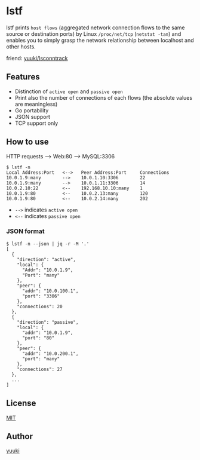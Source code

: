 # lstf

[license]: https://github.com/yuuki/lstf/blob/master/LICENSE

lstf prints `host flows` (aggregated network connection flows to the same source or destination ports) by Linux `/proc/net/tcp` (`netstat -tan`) and enables you to simply grasp the network relationship between localhost and other hosts.

friend: [yuuki/lsconntrack](https://github.com/yuuki/lsconntrack)

## Features

- Distinction of `active open` and `passive open`
- Print also the number of connections of each flows (the absolute values are meaningless)
- Go portability
- JSON support
- TCP support only

## How to use

HTTP requests --> Web:80 --> MySQL:3306

```shell
$ lstf -n
Local Address:Port   <-->   Peer Address:Port     Connections
10.0.1.9:many        -->    10.0.1.10:3306        22
10.0.1.9:many        -->    10.0.1.11:3306        14
10.0.2.10:22         <--    192.168.10.10:many    1
10.0.1.9:80          <--    10.0.2.13:many        120
10.0.1.9:80          <--    10.0.2.14:many        202
```

- `-->` indicates `active open`
- `<--` indicates `passive open`

### JSON format

```shell
$ lstf -n --json | jq -r -M '.'
[
  {
    "direction": "active",
    "local": {
      "Addr": "10.0.1.9",
      "Port": "many"
    },
    "peer": {
      "addr": "10.0.100.1",
      "port": "3306"
    },
    "connections": 20
  },
  {
    "direction": "passive",
    "local": {
      "addr": "10.0.1.9",
      "port": "80"
    },
    "peer": {
      "addr": "10.0.200.1",
      "port": "many"
    },
    "connections": 27
  },
  ...
]
```

## License

[MIT][license]

## Author

[yuuki](https://github.com/yuuki)
